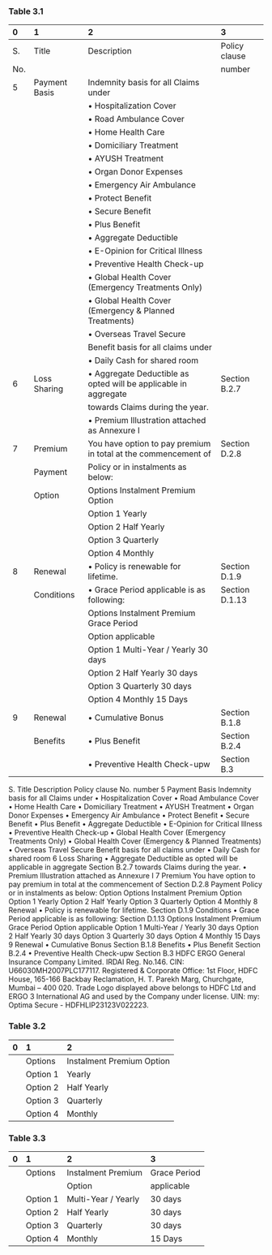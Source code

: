 
### Table 3.1
| 0   | 1             | 2                                                               | 3              |
|:----|:--------------|:----------------------------------------------------------------|:---------------|
| S.  | Title         | Description                                                     | Policy clause  |
| No. |               |                                                                 | number         |
| 5   | Payment Basis | Indemnity basis for all Claims under                            |                |
|     |               | • Hospitalization Cover                                         |                |
|     |               | • Road Ambulance Cover                                          |                |
|     |               | • Home Health Care                                              |                |
|     |               | • Domiciliary Treatment                                         |                |
|     |               | • AYUSH Treatment                                               |                |
|     |               | • Organ Donor Expenses                                          |                |
|     |               | • Emergency Air Ambulance                                       |                |
|     |               | • Protect Benefit                                               |                |
|     |               | • Secure Benefit                                                |                |
|     |               | • Plus Benefit                                                  |                |
|     |               | • Aggregate Deductible                                          |                |
|     |               | • E-Opinion for Critical Illness                                |                |
|     |               | • Preventive Health Check-up                                    |                |
|     |               | • Global Health Cover (Emergency Treatments Only)               |                |
|     |               | • Global Health Cover (Emergency & Planned Treatments)          |                |
|     |               | • Overseas Travel Secure                                        |                |
|     |               | Benefit basis for all claims under                              |                |
|     |               | • Daily Cash for shared room                                    |                |
| 6   | Loss Sharing  | • Aggregate Deductible as opted will be applicable in aggregate | Section B.2.7  |
|     |               | towards Claims during the year.                                 |                |
|     |               | • Premium Illustration attached as Annexure I                   |                |
| 7   | Premium       | You have option to pay premium in total at the commencement of  | Section D.2.8  |
|     | Payment       | Policy or in instalments as below:                              |                |
|     | Option        | Options Instalment Premium Option                               |                |
|     |               | Option 1 Yearly                                                 |                |
|     |               | Option 2 Half Yearly                                            |                |
|     |               | Option 3 Quarterly                                              |                |
|     |               | Option 4 Monthly                                                |                |
| 8   | Renewal       | • Policy is renewable for lifetime.                             | Section D.1.9  |
|     | Conditions    | • Grace Period applicable is as following:                      | Section D.1.13 |
|     |               | Options Instalment Premium Grace Period                         |                |
|     |               | Option applicable                                               |                |
|     |               | Option 1 Multi-Year / Yearly 30 days                            |                |
|     |               | Option 2 Half Yearly 30 days                                    |                |
|     |               | Option 3 Quarterly 30 days                                      |                |
|     |               | Option 4 Monthly 15 Days                                        |                |
| 9   | Renewal       | • Cumulative Bonus                                              | Section B.1.8  |
|     | Benefits      | • Plus Benefit                                                  | Section B.2.4  |
|     |               | • Preventive Health Check-upw                                   | Section B.3    |


S. Title Description Policy clause
No. number
5 Payment Basis Indemnity basis for all Claims under
• Hospitalization Cover
• Road Ambulance Cover
• Home Health Care
• Domiciliary Treatment
• AYUSH Treatment
• Organ Donor Expenses
• Emergency Air Ambulance
• Protect Benefit
• Secure Benefit
• Plus Benefit
• Aggregate Deductible
• E-Opinion for Critical Illness
• Preventive Health Check-up
• Global Health Cover (Emergency Treatments Only)
• Global Health Cover (Emergency & Planned Treatments)
• Overseas Travel Secure
Benefit basis for all claims under
• Daily Cash for shared room
6 Loss Sharing • Aggregate Deductible as opted will be applicable in aggregate Section B.2.7
towards Claims during the year.
• Premium Illustration attached as Annexure I
7 Premium You have option to pay premium in total at the commencement of Section D.2.8
Payment Policy or in instalments as below:
Option
Options Instalment Premium Option
Option 1 Yearly
Option 2 Half Yearly
Option 3 Quarterly
Option 4 Monthly
8 Renewal • Policy is renewable for lifetime. Section D.1.9
Conditions • Grace Period applicable is as following: Section D.1.13
Options Instalment Premium Grace Period
Option applicable
Option 1 Multi-Year / Yearly 30 days
Option 2 Half Yearly 30 days
Option 3 Quarterly 30 days
Option 4 Monthly 15 Days
9 Renewal • Cumulative Bonus Section B.1.8
Benefits • Plus Benefit Section B.2.4
• Preventive Health Check-upw Section B.3
HDFC ERGO General Insurance Company Limited. IRDAI Reg. No.146. CIN: U66030MH2007PLC177117. Registered & Corporate Office: 1st Floor, HDFC
House, 165-166 Backbay Reclamation, H. T. Parekh Marg, Churchgate, Mumbai – 400 020. Trade Logo displayed above belongs to HDFC Ltd and ERGO 3
International AG and used by the Company under license. UIN: my: Optima Secure - HDFHLIP23123V022223.


### Table 3.2
| 0   | 1        | 2                         |
|:----|:---------|:--------------------------|
|     | Options  | Instalment Premium Option |
|     | Option 1 | Yearly                    |
|     | Option 2 | Half Yearly               |
|     | Option 3 | Quarterly                 |
|     | Option 4 | Monthly                   |



### Table 3.3
| 0   | 1        | 2                   | 3            |
|:----|:---------|:--------------------|:-------------|
|     | Options  | Instalment Premium  | Grace Period |
|     |          | Option              | applicable   |
|     | Option 1 | Multi-Year / Yearly | 30 days      |
|     | Option 2 | Half Yearly         | 30 days      |
|     | Option 3 | Quarterly           | 30 days      |
|     | Option 4 | Monthly             | 15 Days      |
